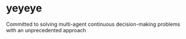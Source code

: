 # yeyeye
Committed to solving multi-agent continuous decision-making problems with an unprecedented approach
